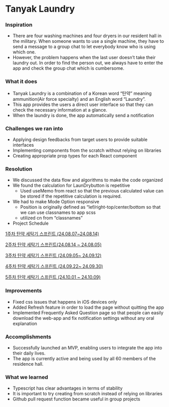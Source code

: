 # Tanyak Laundry

### Inspiration

- There are four washing machines and four dryers in our resident hall in the military. When someone wants to use a single machine, they have to send a message to a group chat to let everybody know who is using which one.
- However, the problem happens when the last user doesn’t take their laundry out. In order to find the person out, we always have to enter the app and check the group chat which is cumbersome.

### What it does

- Tanyak Laundry is a combination of a Korean word “탄약” meaning ammunition(Air force specialty) and an English word “Laundry”.
- This app provides the users a direct user interface so that they can check the necessary information at a glance.
- When the laundry is done, the app automatically send a notification

### Challenges we ran into

- Applying design feedbacks from target users to provide suitable interfaces
- Implementing components from the scratch without relying on libraries
- Creating appropriate prop types for each React component

### Resolution

- We discussed the data flow and algorithms to make the code organized
- We found the calculation for LaunDrybutton is repetitive
    - Used useMemo from react so that the previous calculated value can be stored if the repetitive calculation is required.
- We had to make Mode Option responsive
    - Position is originally defined as “lef/right-top/center/bottom so that we can use classnames to app scss
    - utilized cn from “classnames”
- Project Schedule

[1주차 탄약 세탁기 스프린트 (24.08.07~24.08.14)](https://www.notion.so/164282c8196e8085b921e8891172c6b7?pvs=21)

[2주차 탄약 세탁기 스프린트(24.08.14 ~ 24.08.05)](https://www.notion.so/164282c8196e8016833bfd1d2d9aadc2?pvs=21)

[3주차 탄약 세탁기 스프린트 (24.09.05~ 24.09.12)](https://www.notion.so/164282c8196e80768a28c9794d4555b2?pvs=21)

[4주차 탄약 세탁기 스프린트 (24.09.22~ 24.09.30)](https://www.notion.so/164282c8196e804a8f02eaf2167135bb?pvs=21)

[5주차 탄약 세탁기 스프린트 (24.10.01 ~ 24.10.09)](https://www.notion.so/164282c8196e80eda5f0d9e9c5fbad34?pvs=21)

### Improvements

- Fixed css issues that happens in iOS devices only
- Added Refresh feature in order to load the page without quitting the app
- Implemented Frequently Asked Question page so that people can easily download the web-app and fix notification settings without any oral explanation

### Accomplishments

- Successfully launched an MVP, enabling users to integrate the app into their daily lives.
- The app is currently active and being used by all 60 members of the residence hall.

### What we learned

- Typescript has clear advantages in terms of stability
- It is important to try creating from scratch instead of relying on libraries
- Github pull request function became useful in group projects
